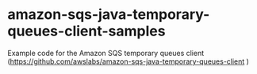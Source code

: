 # amazon-sqs-java-temporary-queues-client-samples
Example code for the Amazon SQS temporary queues client (https://github.com/awslabs/amazon-sqs-java-temporary-queues-client ) 
